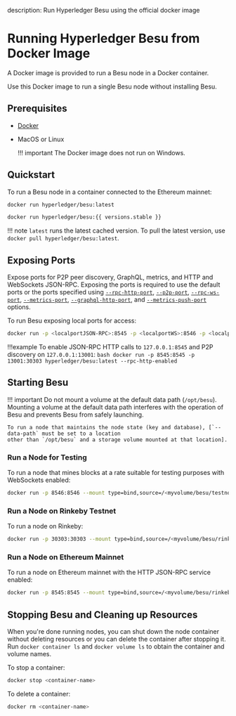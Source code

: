 description: Run Hyperledger Besu using the official docker image
<!--- END of page meta data -->

# Running Hyperledger Besu from Docker Image

A Docker image is provided to run a Besu node in a Docker container. 

Use this Docker image to run a single Besu node without installing Besu. 

## Prerequisites

* [Docker](https://docs.docker.com/install/)   

* MacOS or Linux 
    
    !!! important 
        The Docker image does not run on Windows. 

## Quickstart

To run a Besu node in a container connected to the Ethereum mainnet: 

```bash tab="latest"
docker run hyperledger/besu:latest
```

```bash tab="{{ versions.stable }}"
docker run hyperledger/besu:{{ versions.stable }}
```

!!! note
    `latest` runs the latest cached version. To pull the latest version, use `docker pull hyperledger/besu:latest`. 
 
## Exposing Ports

Expose ports for P2P peer discovery, GraphQL, metrics, and HTTP and WebSockets JSON-RPC. Exposing the ports is required to use the 
default ports or the ports specified using [`--rpc-http-port`](../../Reference/CLI/CLI-Syntax.md#rpc-http-port), 
[`--p2p-port`](../../Reference/CLI/CLI-Syntax.md#p2p-port), [`--rpc-ws-port`](../../Reference/CLI/CLI-Syntax.md#rpc-ws-port), 
[`--metrics-port`](../../Reference/CLI/CLI-Syntax.md#metrics-port), [`--graphql-http-port`](../../Reference/CLI/CLI-Syntax.md#graphql-http-port), 
and [`--metrics-push-port`](../../Reference/CLI/CLI-Syntax.md#metrics-push-port) options.

To run Besu exposing local ports for access: 
```bash
docker run -p <localportJSON-RPC>:8545 -p <localportWS>:8546 -p <localportP2P>:30303 hyperledger/besu:latest --rpc-http-enabled --rpc-ws-enabled
```

!!!example
    To enable JSON-RPC HTTP calls to `127.0.0.1:8545` and P2P discovery on `127.0.0.1:13001`:
    ```bash
    docker run -p 8545:8545 -p 13001:30303 hyperledger/besu:latest --rpc-http-enabled
    ```
     
## Starting Besu 

!!! important 
    Do not mount a volume at the default data path (`/opt/besu`). Mounting a volume at the default 
    data path interferes with the operation of Besu and prevents Besu from safely launching. 
    
    To run a node that maintains the node state (key and database), [`--data-path` must be set to a location
    other than `/opt/besu` and a storage volume mounted at that location]. 

### Run a Node for Testing 

To run a node that mines blocks at a rate suitable for testing purposes with WebSockets enabled: 
```bash
docker run -p 8546:8546 --mount type=bind,source=/<myvolume/besu/testnode>,target=/var/lib/besu hyperledger/besu:latest --miner-enabled --miner-coinbase fe3b557e8fb62b89f4916b721be55ceb828dbd73 --rpc-ws-enabled --network=dev --data-path=/var/lib/besu
```

### Run a Node on Rinkeby Testnet 

To run a node on Rinkeby: 
```bash
docker run -p 30303:30303 --mount type=bind,source=/<myvolume/besu/rinkeby>,target=/var/lib/besu hyperledger/besu:latest --network=rinkeby --data-path=/var/lib/besu
```

### Run a Node on Ethereum Mainnet 

To run a node on Ethereum mainnet with the HTTP JSON-RPC service enabled: 
```bash
docker run -p 8545:8545 --mount type=bind,source=/<myvolume/besu/rinkeby>,target=/var/lib/besu  -p 30303:30303 hyperledger/besu:latest --rpc-http-enabled --data-path=/var/lib/besu
```

## Stopping Besu and Cleaning up Resources

When you're done running nodes, you can shut down the node container without deleting resources or 
you can delete the container after stopping it. Run `docker container ls` and `docker volume ls` to 
obtain the container and volume names. 

To stop a container:
```bash
docker stop <container-name>
```

To delete a container:
```bash
docker rm <container-name>
```
